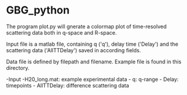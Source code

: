 # GBG_python
The program plot.py will gnerate a colormap plot of time-resolved scattering data both in q-space and R-space.

Input file is a matlab file, containing q ('q'), delay time ('Delay') and the scattering data ('AllTTDelay') saved in according fields.

Data file is defined by filepath and filename. Example file is found in this directory.

-Input
    -H20_long.mat: example experimental data
                  - q: q-range
                  - Delay: timepoints
                  - AllTTDelay: difference scattering data
             
         
